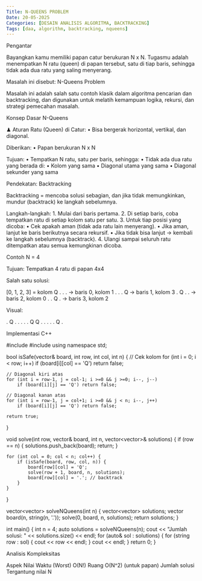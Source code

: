 ```yaml
---
Title: N-QUEENS PROBLEM
Date: 20-05-2025
Categories: [DESAIN ANALISIS ALGORITMA, BACKTRACKING]
Tags: [daa, algorithm, backtracking, nqueens]
---
```

Pengantar

Bayangkan kamu memiliki papan catur berukuran N x N. Tugasmu adalah menempatkan N ratu (queen) di papan tersebut, satu di tiap baris, sehingga tidak ada dua ratu yang saling menyerang.

Masalah ini disebut: N-Queens Problem

Masalah ini adalah salah satu contoh klasik dalam algoritma pencarian dan backtracking, dan digunakan untuk melatih kemampuan logika, rekursi, dan strategi pemecahan masalah.

Konsep Dasar N-Queens

♟ Aturan Ratu (Queen) di Catur:
	•	Bisa bergerak horizontal, vertikal, dan diagonal.

Diberikan:
	•	Papan berukuran N x N

Tujuan:
	•	Tempatkan N ratu, satu per baris, sehingga:
	•	Tidak ada dua ratu yang berada di:
	•	Kolom yang sama
	•	Diagonal utama yang sama
	•	Diagonal sekunder yang sama

Pendekatan: Backtracking

Backtracking = mencoba solusi sebagian, dan jika tidak memungkinkan, mundur (backtrack) ke langkah sebelumnya.

Langkah-langkah:
	1.	Mulai dari baris pertama.
	2.	Di setiap baris, coba tempatkan ratu di setiap kolom satu per satu.
	3.	Untuk tiap posisi yang dicoba:
	•	Cek apakah aman (tidak ada ratu lain menyerang).
	•	Jika aman, lanjut ke baris berikutnya secara rekursif.
	•	Jika tidak bisa lanjut → kembali ke langkah sebelumnya (backtrack).
	4.	Ulangi sampai seluruh ratu ditempatkan atau semua kemungkinan dicoba.

Contoh N = 4

Tujuan: Tempatkan 4 ratu di papan 4x4

Salah satu solusi:

[0, 1, 2, 3] = kolom
 Q . . .     → baris 0, kolom 1
 . . . Q     → baris 1, kolom 3
 . Q . .     → baris 2, kolom 0
 . . Q .     → baris 3, kolom 2

Visual:

. Q . .
. . . Q
Q . . .
. . Q .

Implementasi C++

#include <iostream>
#include <vector>
using namespace std;

bool isSafe(vector<string>& board, int row, int col, int n) {
    // Cek kolom
    for (int i = 0; i < row; i++)
        if (board[i][col] == 'Q') return false;

    // Diagonal kiri atas
    for (int i = row-1, j = col-1; i >=0 && j >=0; i--, j--)
        if (board[i][j] == 'Q') return false;

    // Diagonal kanan atas
    for (int i = row-1, j = col+1; i >=0 && j < n; i--, j++)
        if (board[i][j] == 'Q') return false;

    return true;
}

void solve(int row, vector<string>& board, int n, vector<vector<string>>& solutions) {
    if (row == n) {
        solutions.push_back(board);
        return;
    }

    for (int col = 0; col < n; col++) {
        if (isSafe(board, row, col, n)) {
            board[row][col] = 'Q';
            solve(row + 1, board, n, solutions);
            board[row][col] = '.'; // backtrack
        }
    }
}

vector<vector<string>> solveNQueens(int n) {
    vector<vector<string>> solutions;
    vector<string> board(n, string(n, '.'));
    solve(0, board, n, solutions);
    return solutions;
}

int main() {
    int n = 4;
    auto solutions = solveNQueens(n);
    cout << "Jumlah solusi: " << solutions.size() << endl;
    for (auto& sol : solutions) {
        for (string row : sol) {
            cout << row << endl;
        }
        cout << endl;
    }
    return 0;
}

 Analisis Kompleksitas

Aspek	Nilai
Waktu (Worst)	O(N!)
Ruang	O(N^2) (untuk papan)
Jumlah solusi	Tergantung nilai N

